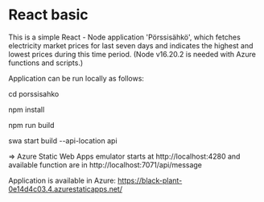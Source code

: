 # React basic

This is a simple React - Node application 'Pörssisähkö', which fetches electricity market prices for last seven days and indicates the highest and lowest prices during this time period.
(Node v16.20.2 is needed with Azure functions and scripts.)

Application can be run locally as follows:

cd porssisahko

npm install

npm run build

swa start build --api-location api

=> Azure Static Web Apps emulator starts at http://localhost:4280 and available function are in http://localhost:7071/api/message

Application is available in Azure: https://black-plant-0e14d4c03.4.azurestaticapps.net/
